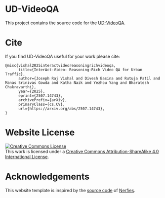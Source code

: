 # UD-VideoQA
This project contains the source code for the [UD-VideoQA](https://github.com/joe-rabbit/interact_videoqa).

# Cite
If you find UD-VideoQA useful for your work please cite:
```
@misc{vishal2025interactvideoreasoningrichvideoqa,
      title={InterAct-Video: Reasoning-Rich Video QA for Urban Traffic}, 
      author={Joseph Raj Vishal and Divesh Basina and Rutuja Patil and Manas Srinivas Gowda and Katha Naik and Yezhou Yang and Bharatesh Chakravarthi},
      year={2025},
      eprint={2507.14743},
      archivePrefix={arXiv},
      primaryClass={cs.CV},
      url={https://arxiv.org/abs/2507.14743}, 
}
```

# Website License
<a rel="license" href="http://creativecommons.org/licenses/by-sa/4.0/"><img alt="Creative Commons License" style="border-width:0" src="https://i.creativecommons.org/l/by-sa/4.0/88x31.png" /></a><br />This work is licensed under a <a rel="license" href="http://creativecommons.org/licenses/by-sa/4.0/">Creative Commons Attribution-ShareAlike 4.0 International License</a>.

# Acknowledgements
This website template is inspired by the <a href="https://github.com/nerfies/nerfies.github.io">source code</a> of <a href="//nerfies.github.io/">Nerfies</a>.

